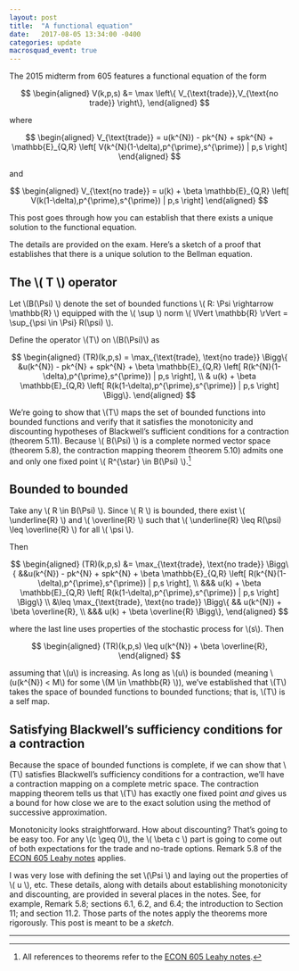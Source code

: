 ```yaml
---
layout: post
title:  "A functional equation"
date:   2017-08-05 13:34:00 -0400
categories: update
macrosquad_event: true
---
```


The 2015 midterm from 605 features a functional equation of the form

$$
\begin{aligned}
V(k,p,s) &= \max \left\{ V_{\text{trade}},V_{\text{no trade}} \right\},
\end{aligned}
$$

where

$$
\begin{aligned}
V_{\text{trade}} = u(k^{N}) - pk^{N} + spk^{N} + \mathbb{E}_{Q,R} \left[ V(k^{N}(1-\delta),p^{\prime},s^{\prime}) | p,s \right]
\end{aligned}
$$

and

$$
\begin{aligned}
V_{\text{no trade}} = u(k) + \beta \mathbb{E}_{Q,R} \left[ V(k(1-\delta),p^{\prime},s^{\prime}) | p,s \right]
\end{aligned}
$$

This post goes through how you can establish that there exists a unique solution to the functional equation.
<!--more-->

The details are provided on the exam. Here’s a sketch of a proof that
establishes that there is a unique solution to the Bellman equation.

The \\( T \\) operator
----------------

Let \\(B(\Psi) \\) denote the set of bounded functions
\\( R: \Psi \rightarrow \mathbb{R} \\) equipped with the \\( \sup \\) norm
\\( \lVert \mathbb{R} \rVert = \sup_{\psi \in \Psi} R(\psi) \\).

Define the operator \\(T\\) on \\(B(\Psi)\\) as

$$
\begin{aligned}
(TR)(k,p,s) = \max_{\text{trade}, \text{no trade}}  \Bigg\{
&u(k^{N}) - pk^{N} + spk^{N} + \beta \mathbb{E}_{Q,R} \left[ R(k^{N}(1-\delta),p^{\prime},s^{\prime}) | p,s \right], \\
& u(k) + \beta \mathbb{E}_{Q,R} \left[ R(k(1-\delta),p^{\prime},s^{\prime}) | p,s \right] \Bigg\}.
\end{aligned}
$$

We’re going to show that \\(T\\) maps the set of bounded functions into
bounded functions and verify that it satisfies the monotonicity and
discounting hypotheses of Blackwell’s sufficient conditions for a
contraction (theorem 5.11). Because \\( B(\Psi) \\) is a complete normed
vector space (theorem 5.8), the contraction mapping theorem (theorem
5.10) admits one and only one fixed point \\( R^{\star} \in B(\Psi) \\).[^1]

Bounded to bounded
-----------------

Take any \\( R \in B(\Psi) \\). Since \\( R \\) is bounded, there exist
\\(  \underline{R} \\) and \\( \overline{R} \\) such that
\\( \underline{R} \leq R(\psi) \leq \overline{R} \\) for all \\( \psi \\).

Then

$$
\begin{aligned}
(TR)(k,p,s) &= \max_{\text{trade}, \text{no trade}}  \Bigg\{
&&u(k^{N}) - pk^{N} + spk^{N} + \beta \mathbb{E}_{Q,R} \left[ R(k^{N}(1-\delta),p^{\prime},s^{\prime}) | p,s \right], \\
&&& u(k) + \beta \mathbb{E}_{Q,R} \left[ R(k(1-\delta),p^{\prime},s^{\prime}) | p,s \right] \Bigg\} \\
&\leq \max_{\text{trade}, \text{no trade}} \Bigg\{
&& u(k^{N}) + \beta \overline{R}, \\
&&& u(k) + \beta \overline{R} \Bigg\},
\end{aligned}
$$

where the last
line uses properties of the stochastic process for \\(s\\). Then

$$
\begin{aligned}
(TR)(k,p,s) \leq u(k^{N}) + \beta \overline{R},
\end{aligned}
$$

assuming that \\(u\\) is increasing. As long as \\(u\\) is bounded (meaning
\\(u(k^{N}) < M\\) for some \\(M \in \mathbb{R} \\)), we’ve established that \\(T\\)
takes the space of bounded functions to bounded functions; that is, \\(T\\)
is a self map.

Satisfying Blackwell’s sufficiency conditions for a contraction
---------------------------------------------------------------

Because the space of bounded functions is complete, if we can show that
\\(T\\) satisfies Blackwell’s sufficiency conditions for a contraction,
we’ll have a contraction mapping on a complete metric space. The
contraction mapping theorem tells us that \\(T\\) has exactly one fixed point
*and* gives us a bound for how close we are to the exact solution using
the method of successive approximation.

Monotonicity looks straightforward. How about discounting? That’s going
to be easy too. For any \\(c \geq 0\\), the \\( \beta c \\) part is going to come
out of both expectations for the trade and no-trade options. Remark 5.8
of the [ECON 605 Leahy notes](https://umich.box.com/s/qwizsx7l6ejrnzdunmrckznnwhge2h9y) applies.

I was very lose with defining the set \\(\Psi \\) and laying out the properties of \\( u \\), etc.
These details, along with details about establishing monotonicity and discounting, are provided in several places in the notes.
See, for example, Remark 5.8; sections 6.1, 6.2, and 6.4; the introduction to Section 11; and section 11.2.
Those parts of the notes apply the theorems more rigorously.
This post is meant to be a *sketch*.

***

[^1]: All references to theorems refer to the [ECON 605 Leahy notes](https://umich.box.com/s/qwizsx7l6ejrnzdunmrckznnwhge2h9y).
